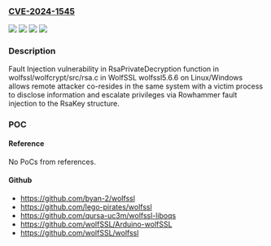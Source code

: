 ### [CVE-2024-1545](https://cve.mitre.org/cgi-bin/cvename.cgi?name=CVE-2024-1545)
![](https://img.shields.io/static/v1?label=Product&message=wolfCrypt&color=blue)
![](https://img.shields.io/static/v1?label=Version&message=n%2Fa&color=blue)
![](https://img.shields.io/static/v1?label=Vulnerability&message=CWE-1256%3A%20Improper%20Restriction%20of%20Software%20Interfaces%20to%20Hardware%20Features&color=brighgreen)
![](https://img.shields.io/static/v1?label=Vulnerability&message=CWE-252%20Unchecked%20Return%20Value&color=brighgreen)

### Description

Fault Injection vulnerability in RsaPrivateDecryption function in wolfssl/wolfcrypt/src/rsa.c in WolfSSL wolfssl5.6.6 on Linux/Windows allows remote attacker co-resides in the same system with a victim process to disclose information and escalate privileges via Rowhammer fault injection to the RsaKey structure.

### POC

#### Reference
No PoCs from references.

#### Github
- https://github.com/byan-2/wolfssl
- https://github.com/lego-pirates/wolfssl
- https://github.com/qursa-uc3m/wolfssl-liboqs
- https://github.com/wolfSSL/Arduino-wolfSSL
- https://github.com/wolfSSL/wolfssl

